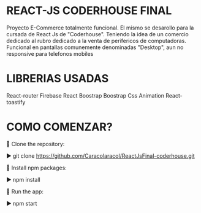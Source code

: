 # REACT-JS CODERHOUSE FINAL


Proyecto E-Commerce totalmente funcional.
El mismo se desarollo para la cursada de React Js de "Coderhouse". Teniendo la idea de un comercio dedicado al rubro dedicado a la venta de perifericos de computadoras.
Funcional en pantallas comunemente denominadas "Desktop", aun no responsive para telefonos mobiles

# LIBRERIAS USADAS
React-router
Firebase
React Boostrap
Boostrap
Css Animation
React-toastify

# COMO COMENZAR?

🌱 Clone the repository:

▶ git clone https://github.com/Caracolaracol/ReactJsFinal-coderhouse.git

🌱 Install npm packages:

▶ npm install
 
🌱 Run the app:

▶ npm start
